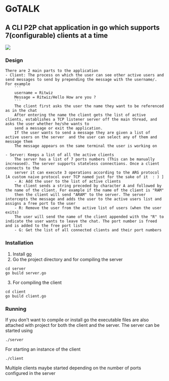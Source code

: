 # GoTALK
## A CLI P2P chat application in go which supports 7(configurable) clients at a time
![](./record.gif)
### Design
    There are 2 main parts to the application
    - Client: The process on which the user can see other active users and send messages to send by prepending the message with the username/. For example
        ```
        username = Ritwiz
        Message = Ritwiz/Hello How are you ?
        ```
        The client first asks the user the name they want to be referenced as in the chat
        After entering the name the client gets the list of active clients, establishes a TCP listener server off the main thread, and asks the user whether he/she wants to 
        send a message or exit the application. 
        If the user wants to send a message they are given a list of active users on the server  and the user can select any of them and message them
        The message appears on the same terminal the user is working on
    
    - Server: Keeps a list of all the active clients
        The server has a list of 7 ports numbers (This can be manually increased). The server supports stateless connections. Once a client connects to the
        server it can execute 3 operations according to the ARG protocol [A custom naive protocol over TCP named just for the sake of it  : ) ]
        - A: Add the user to the list of active clients 
        The client sends a string preceded by character A and followed by the name of the client. For example if the name of the client is "RAM"
        then the client will send "ARAM" to the server. The server intercepts the message and adds the user to the active users list and assigns a free port to the user
        - R: Remove the user from the active list of users (when the user exits)
        The user will send the name of the client appended with the "R" to indicate the user wants to leave the chat. The port number is freed and is added to the free port list
        - G: Get the list of all connected clients and their port numbers

### Installation
1. Install [go](https://golang.org/doc/install)
2. Go the project directory and for compiling the server 
```
cd server
go build server.go
```
3. For compiling the client 
```
cd client
go build client.go
```

### Running
If you don't want to compile or install go the executable files are also attached with project for both the client and the server. The server can be started using
```
./server
```

For starting an instance of the client

```
./client
```
Multiple clients maybe started depending on the number of ports configured in the server